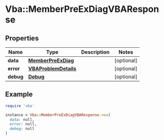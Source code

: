 # Vba::MemberPreExDiagVBAResponse

## Properties

| Name | Type | Description | Notes |
| ---- | ---- | ----------- | ----- |
| **data** | [**MemberPreExDiag**](MemberPreExDiag.md) |  | [optional] |
| **error** | [**VBAProblemDetails**](VBAProblemDetails.md) |  | [optional] |
| **debug** | [**Debug**](Debug.md) |  | [optional] |

## Example

```ruby
require 'vba'

instance = Vba::MemberPreExDiagVBAResponse.new(
  data: null,
  error: null,
  debug: null
)
```

